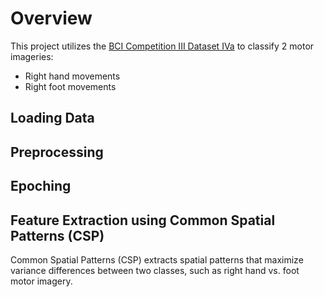 # Overview

This project utilizes the [BCI Competition III Dataset IVa](https://www.bbci.de/competition/iii/desc_IVa.html) to classify 2 motor imageries:
- Right hand movements
- Right foot movements

## Loading Data

## Preprocessing 

## Epoching

## Feature Extraction using Common Spatial Patterns (CSP)

Common Spatial Patterns (CSP) extracts spatial patterns that maximize variance differences between two classes, such as right hand vs. foot motor imagery. 